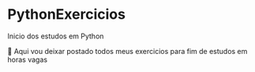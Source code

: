# PythonExercicios
Inicio dos estudos em Python

🧧 Aqui vou deixar postado todos meus exercicios para fim de estudos em horas vagas
